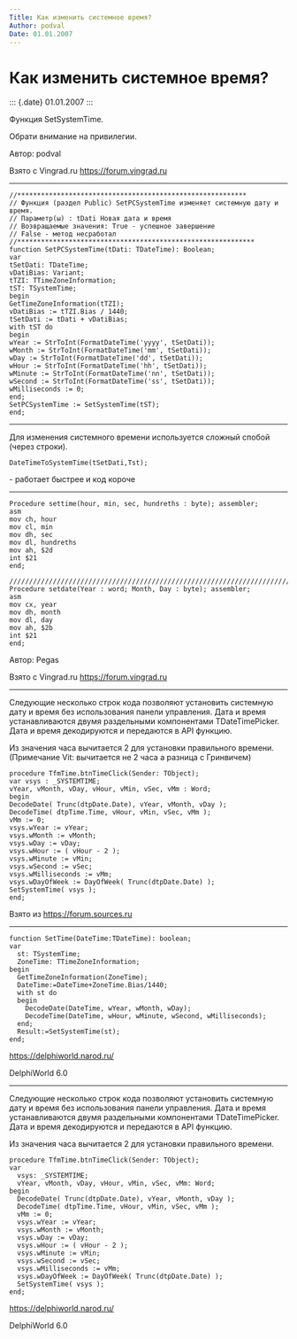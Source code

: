 ```yaml
---
Title: Как изменить системное время?
Author: podval
Date: 01.01.2007
---
```


Как изменить системное время?
=============================

::: {.date}
01.01.2007
:::

Функция SetSystemTime.

Обрати внимание на привилегии.

Автор: podval

Взято с Vingrad.ru <https://forum.vingrad.ru>

------------------------------------------------------------------------

    //**********************************************************
    // Функция (раздел Public) SetPCSystemTime изменяет системную дату и время.
    // Параметр(ы) : tDati Новая дата и время
    // Возвращаемые значения: True - успешное завершение
    // False - метод несработал
    //************************************************************
    function SetPCSystemTime(tDati: TDateTime): Boolean;
    var
    tSetDati: TDateTime;
    vDatiBias: Variant;
    tTZI: TTimeZoneInformation;
    tST: TSystemTime;
    begin
    GetTimeZoneInformation(tTZI);
    vDatiBias := tTZI.Bias / 1440;
    tSetDati := tDati + vDatiBias;
    with tST do
    begin
    wYear := StrToInt(FormatDateTime('yyyy', tSetDati));
    wMonth := StrToInt(FormatDateTime('mm', tSetDati));
    wDay := StrToInt(FormatDateTime('dd', tSetDati));
    wHour := StrToInt(FormatDateTime('hh', tSetDati));
    wMinute := StrToInt(FormatDateTime('nn', tSetDati));
    wSecond := StrToInt(FormatDateTime('ss', tSetDati));
    wMilliseconds := 0;
    end;
    SetPCSystemTime := SetSystemTime(tST);
    end; 

------------------------------------------------------------------------

Для изменения системного времени используется сложный спобой (через
строки).

    DateTimeToSystemTime(tSetDati,Tst);

\- работает быстрее и код короче

------------------------------------------------------------------------


     
    Procedure settime(hour, min, sec, hundreths : byte); assembler;
    asm
    mov ch, hour
    mov cl, min
    mov dh, sec
    mov dl, hundreths
    mov ah, $2d
    int $21
    end;
     
    ////////////////////////////////////////////////////////////////////////
    Procedure setdate(Year : word; Month, Day : byte); assembler;
    asm
    mov cx, year
    mov dh, month
    mov dl, day
    mov ah, $2b
    int $21
    end; 

Автор: Pegas

Взято с Vingrad.ru <https://forum.vingrad.ru>

------------------------------------------------------------------------

Следующие несколько строк кода позволяют установить системную дату и
время без использования панели управления. Дата и время устанавливаются
двумя раздельными компонентами TDateTimePicker. Дата и время
декодируются и передаются в API функцию.

Из значения часа вычитается 2 для установки правильного времени.
(Примечание Vit: вычитается не 2 часа а разница с Гринвичем)

    procedure TfmTime.btnTimeClick(Sender: TObject); 
    var vsys : _SYSTEMTIME; 
    vYear, vMonth, vDay, vHour, vMin, vSec, vMm : Word; 
    begin 
    DecodeDate( Trunc(dtpDate.Date), vYear, vMonth, vDay ); 
    DecodeTime( dtpTime.Time, vHour, vMin, vSec, vMm ); 
    vMm := 0; 
    vsys.wYear := vYear; 
    vsys.wMonth := vMonth; 
    vsys.wDay := vDay; 
    vsys.wHour := ( vHour - 2 ); 
    vsys.wMinute := vMin; 
    vsys.wSecond := vSec; 
    vsys.wMilliseconds := vMm; 
    vsys.wDayOfWeek := DayOfWeek( Trunc(dtpDate.Date) ); 
    SetSystemTime( vsys ); 
    end;

Взято из <https://forum.sources.ru>

------------------------------------------------------------------------

    function SetTime(DateTime:TDateTime): boolean;
    var
      st: TSystemTime;
      ZoneTime: TTimeZoneInformation;
    begin
      GetTimeZoneInformation(ZoneTime);
      DateTime:=DateTime+ZoneTime.Bias/1440;
      with st do
      begin
        DecodeDate(DateTime, wYear, wMonth, wDay);
        DecodeTime(DateTime, wHour, wMinute, wSecond, wMilliseconds);
      end;
      Result:=SetSystemTime(st);
    end;
     

<https://delphiworld.narod.ru/>

DelphiWorld 6.0

------------------------------------------------------------------------

Следующие несколько строк кода позволяют установить системную дату и
время без использования панели управления. Дата и время устанавливаются
двумя раздельными компонентами TDateTimePicker. Дата и время
декодируются и передаются в API функцию.

Из значения часа вычитается 2 для установки правильного времени.

    procedure TfmTime.btnTimeClick(Sender: TObject);
    var
      vsys: _SYSTEMTIME;
      vYear, vMonth, vDay, vHour, vMin, vSec, vMm: Word;
    begin
      DecodeDate( Trunc(dtpDate.Date), vYear, vMonth, vDay );
      DecodeTime( dtpTime.Time, vHour, vMin, vSec, vMm );
      vMm := 0;
      vsys.wYear := vYear;
      vsys.wMonth := vMonth;
      vsys.wDay := vDay;
      vsys.wHour := ( vHour - 2 );
      vsys.wMinute := vMin;
      vsys.wSecond := vSec;
      vsys.wMilliseconds := vMm;
      vsys.wDayOfWeek := DayOfWeek( Trunc(dtpDate.Date) );
      SetSystemTime( vsys );
    end;

<https://delphiworld.narod.ru/>

DelphiWorld 6.0
